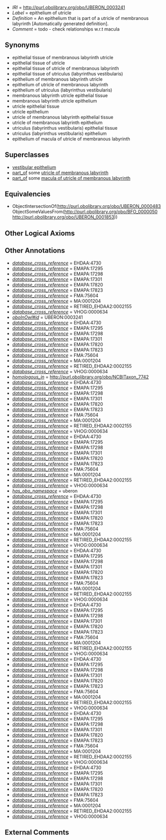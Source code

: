  * *IRI* = http://purl.obolibrary.org/obo/UBERON_0003241
 * *Label* = epithelium of utricle
 * *Definition* = An epithelium that is part of a utricle of membranous labyrinth [Automatically generated definition].
 * *Comment* = todo - check relationships w.r.t macula

## Synonyms

 * epithelial tissue of membranous labyrinth utricle
 * epithelial tissue of utricle
 * epithelial tissue of utricle of membranous labyrinth
 * epithelial tissue of utriculus (labyrinthus vestibularis)
 * epithelium of membranous labyrinth utricle
 * epithelium of utricle of membranous labyrinth
 * epithelium of utriculus (labyrinthus vestibularis)
 * membranous labyrinth utricle epithelial tissue
 * membranous labyrinth utricle epithelium
 * utricle epithelial tissue
 * utricle epithelium
 * utricle of membranous labyrinth epithelial tissue
 * utricle of membranous labyrinth epithelium
 * utriculus (labyrinthus vestibularis) epithelial tissue
 * utriculus (labyrinthus vestibularis) epithelium
 * epithelium of macula of utricle of membranous labyrinth

## Superclasses

 * [vestibular epithelium](../../UBERON/32/UBERON_0006932.md)
 * [part_of](../../BFO/50/BFO_0000050.md) some [utricle of membranous labyrinth](../../UBERON/53/UBERON_0001853.md)
 * [part_of](../../BFO/50/BFO_0000050.md) some [macula of utricle of membranous labyrinth](../../UBERON/14/UBERON_0002214.md)

## Equivalencies

 * ObjectIntersectionOf(<http://purl.obolibrary.org/obo/UBERON_0000483> ObjectSomeValuesFrom(<http://purl.obolibrary.org/obo/BFO_0000050> <http://purl.obolibrary.org/obo/UBERON_0001853>))

## Other Logical Axioms


## Other Annotations

 * *[database_cross_reference](../../ef/oboInOwl#hasDbXref.md)* = EHDAA:4730
 * *[database_cross_reference](../../ef/oboInOwl#hasDbXref.md)* = EMAPA:17295
 * *[database_cross_reference](../../ef/oboInOwl#hasDbXref.md)* = EMAPA:17298
 * *[database_cross_reference](../../ef/oboInOwl#hasDbXref.md)* = EMAPA:17301
 * *[database_cross_reference](../../ef/oboInOwl#hasDbXref.md)* = EMAPA:17820
 * *[database_cross_reference](../../ef/oboInOwl#hasDbXref.md)* = EMAPA:17823
 * *[database_cross_reference](../../ef/oboInOwl#hasDbXref.md)* = FMA:75604
 * *[database_cross_reference](../../ef/oboInOwl#hasDbXref.md)* = MA:0001204
 * *[database_cross_reference](../../ef/oboInOwl#hasDbXref.md)* = RETIRED_EHDAA2:0002155
 * *[database_cross_reference](../../ef/oboInOwl#hasDbXref.md)* = VHOG:0000634
 * *[oboInOwl#id](../../id/oboInOwl#id.md)* = UBERON:0003241
 * *[database_cross_reference](../../ef/oboInOwl#hasDbXref.md)* = EHDAA:4730
 * *[database_cross_reference](../../ef/oboInOwl#hasDbXref.md)* = EMAPA:17295
 * *[database_cross_reference](../../ef/oboInOwl#hasDbXref.md)* = EMAPA:17298
 * *[database_cross_reference](../../ef/oboInOwl#hasDbXref.md)* = EMAPA:17301
 * *[database_cross_reference](../../ef/oboInOwl#hasDbXref.md)* = EMAPA:17820
 * *[database_cross_reference](../../ef/oboInOwl#hasDbXref.md)* = EMAPA:17823
 * *[database_cross_reference](../../ef/oboInOwl#hasDbXref.md)* = FMA:75604
 * *[database_cross_reference](../../ef/oboInOwl#hasDbXref.md)* = MA:0001204
 * *[database_cross_reference](../../ef/oboInOwl#hasDbXref.md)* = RETIRED_EHDAA2:0002155
 * *[database_cross_reference](../../ef/oboInOwl#hasDbXref.md)* = VHOG:0000634
 * *[homologous_in](../../core#homologous/in/core#homologous_in.md)* = http://purl.obolibrary.org/obo/NCBITaxon_7742
 * *[database_cross_reference](../../ef/oboInOwl#hasDbXref.md)* = EHDAA:4730
 * *[database_cross_reference](../../ef/oboInOwl#hasDbXref.md)* = EMAPA:17295
 * *[database_cross_reference](../../ef/oboInOwl#hasDbXref.md)* = EMAPA:17298
 * *[database_cross_reference](../../ef/oboInOwl#hasDbXref.md)* = EMAPA:17301
 * *[database_cross_reference](../../ef/oboInOwl#hasDbXref.md)* = EMAPA:17820
 * *[database_cross_reference](../../ef/oboInOwl#hasDbXref.md)* = EMAPA:17823
 * *[database_cross_reference](../../ef/oboInOwl#hasDbXref.md)* = FMA:75604
 * *[database_cross_reference](../../ef/oboInOwl#hasDbXref.md)* = MA:0001204
 * *[database_cross_reference](../../ef/oboInOwl#hasDbXref.md)* = RETIRED_EHDAA2:0002155
 * *[database_cross_reference](../../ef/oboInOwl#hasDbXref.md)* = VHOG:0000634
 * *[database_cross_reference](../../ef/oboInOwl#hasDbXref.md)* = EHDAA:4730
 * *[database_cross_reference](../../ef/oboInOwl#hasDbXref.md)* = EMAPA:17295
 * *[database_cross_reference](../../ef/oboInOwl#hasDbXref.md)* = EMAPA:17298
 * *[database_cross_reference](../../ef/oboInOwl#hasDbXref.md)* = EMAPA:17301
 * *[database_cross_reference](../../ef/oboInOwl#hasDbXref.md)* = EMAPA:17820
 * *[database_cross_reference](../../ef/oboInOwl#hasDbXref.md)* = EMAPA:17823
 * *[database_cross_reference](../../ef/oboInOwl#hasDbXref.md)* = FMA:75604
 * *[database_cross_reference](../../ef/oboInOwl#hasDbXref.md)* = MA:0001204
 * *[database_cross_reference](../../ef/oboInOwl#hasDbXref.md)* = RETIRED_EHDAA2:0002155
 * *[database_cross_reference](../../ef/oboInOwl#hasDbXref.md)* = VHOG:0000634
 * *[has_obo_namespace](../../ce/oboInOwl#hasOBONamespace.md)* = uberon
 * *[database_cross_reference](../../ef/oboInOwl#hasDbXref.md)* = EHDAA:4730
 * *[database_cross_reference](../../ef/oboInOwl#hasDbXref.md)* = EMAPA:17295
 * *[database_cross_reference](../../ef/oboInOwl#hasDbXref.md)* = EMAPA:17298
 * *[database_cross_reference](../../ef/oboInOwl#hasDbXref.md)* = EMAPA:17301
 * *[database_cross_reference](../../ef/oboInOwl#hasDbXref.md)* = EMAPA:17820
 * *[database_cross_reference](../../ef/oboInOwl#hasDbXref.md)* = EMAPA:17823
 * *[database_cross_reference](../../ef/oboInOwl#hasDbXref.md)* = FMA:75604
 * *[database_cross_reference](../../ef/oboInOwl#hasDbXref.md)* = MA:0001204
 * *[database_cross_reference](../../ef/oboInOwl#hasDbXref.md)* = RETIRED_EHDAA2:0002155
 * *[database_cross_reference](../../ef/oboInOwl#hasDbXref.md)* = VHOG:0000634
 * *[database_cross_reference](../../ef/oboInOwl#hasDbXref.md)* = EHDAA:4730
 * *[database_cross_reference](../../ef/oboInOwl#hasDbXref.md)* = EMAPA:17295
 * *[database_cross_reference](../../ef/oboInOwl#hasDbXref.md)* = EMAPA:17298
 * *[database_cross_reference](../../ef/oboInOwl#hasDbXref.md)* = EMAPA:17301
 * *[database_cross_reference](../../ef/oboInOwl#hasDbXref.md)* = EMAPA:17820
 * *[database_cross_reference](../../ef/oboInOwl#hasDbXref.md)* = EMAPA:17823
 * *[database_cross_reference](../../ef/oboInOwl#hasDbXref.md)* = FMA:75604
 * *[database_cross_reference](../../ef/oboInOwl#hasDbXref.md)* = MA:0001204
 * *[database_cross_reference](../../ef/oboInOwl#hasDbXref.md)* = RETIRED_EHDAA2:0002155
 * *[database_cross_reference](../../ef/oboInOwl#hasDbXref.md)* = VHOG:0000634
 * *[database_cross_reference](../../ef/oboInOwl#hasDbXref.md)* = EHDAA:4730
 * *[database_cross_reference](../../ef/oboInOwl#hasDbXref.md)* = EMAPA:17295
 * *[database_cross_reference](../../ef/oboInOwl#hasDbXref.md)* = EMAPA:17298
 * *[database_cross_reference](../../ef/oboInOwl#hasDbXref.md)* = EMAPA:17301
 * *[database_cross_reference](../../ef/oboInOwl#hasDbXref.md)* = EMAPA:17820
 * *[database_cross_reference](../../ef/oboInOwl#hasDbXref.md)* = EMAPA:17823
 * *[database_cross_reference](../../ef/oboInOwl#hasDbXref.md)* = FMA:75604
 * *[database_cross_reference](../../ef/oboInOwl#hasDbXref.md)* = MA:0001204
 * *[database_cross_reference](../../ef/oboInOwl#hasDbXref.md)* = RETIRED_EHDAA2:0002155
 * *[database_cross_reference](../../ef/oboInOwl#hasDbXref.md)* = VHOG:0000634
 * *[database_cross_reference](../../ef/oboInOwl#hasDbXref.md)* = EHDAA:4730
 * *[database_cross_reference](../../ef/oboInOwl#hasDbXref.md)* = EMAPA:17295
 * *[database_cross_reference](../../ef/oboInOwl#hasDbXref.md)* = EMAPA:17298
 * *[database_cross_reference](../../ef/oboInOwl#hasDbXref.md)* = EMAPA:17301
 * *[database_cross_reference](../../ef/oboInOwl#hasDbXref.md)* = EMAPA:17820
 * *[database_cross_reference](../../ef/oboInOwl#hasDbXref.md)* = EMAPA:17823
 * *[database_cross_reference](../../ef/oboInOwl#hasDbXref.md)* = FMA:75604
 * *[database_cross_reference](../../ef/oboInOwl#hasDbXref.md)* = MA:0001204
 * *[database_cross_reference](../../ef/oboInOwl#hasDbXref.md)* = RETIRED_EHDAA2:0002155
 * *[database_cross_reference](../../ef/oboInOwl#hasDbXref.md)* = VHOG:0000634
 * *[database_cross_reference](../../ef/oboInOwl#hasDbXref.md)* = EHDAA:4730
 * *[database_cross_reference](../../ef/oboInOwl#hasDbXref.md)* = EMAPA:17295
 * *[database_cross_reference](../../ef/oboInOwl#hasDbXref.md)* = EMAPA:17298
 * *[database_cross_reference](../../ef/oboInOwl#hasDbXref.md)* = EMAPA:17301
 * *[database_cross_reference](../../ef/oboInOwl#hasDbXref.md)* = EMAPA:17820
 * *[database_cross_reference](../../ef/oboInOwl#hasDbXref.md)* = EMAPA:17823
 * *[database_cross_reference](../../ef/oboInOwl#hasDbXref.md)* = FMA:75604
 * *[database_cross_reference](../../ef/oboInOwl#hasDbXref.md)* = MA:0001204
 * *[database_cross_reference](../../ef/oboInOwl#hasDbXref.md)* = RETIRED_EHDAA2:0002155
 * *[database_cross_reference](../../ef/oboInOwl#hasDbXref.md)* = VHOG:0000634
 * *[database_cross_reference](../../ef/oboInOwl#hasDbXref.md)* = EHDAA:4730
 * *[database_cross_reference](../../ef/oboInOwl#hasDbXref.md)* = EMAPA:17295
 * *[database_cross_reference](../../ef/oboInOwl#hasDbXref.md)* = EMAPA:17298
 * *[database_cross_reference](../../ef/oboInOwl#hasDbXref.md)* = EMAPA:17301
 * *[database_cross_reference](../../ef/oboInOwl#hasDbXref.md)* = EMAPA:17820
 * *[database_cross_reference](../../ef/oboInOwl#hasDbXref.md)* = EMAPA:17823
 * *[database_cross_reference](../../ef/oboInOwl#hasDbXref.md)* = FMA:75604
 * *[database_cross_reference](../../ef/oboInOwl#hasDbXref.md)* = MA:0001204
 * *[database_cross_reference](../../ef/oboInOwl#hasDbXref.md)* = RETIRED_EHDAA2:0002155
 * *[database_cross_reference](../../ef/oboInOwl#hasDbXref.md)* = VHOG:0000634

## External Comments


